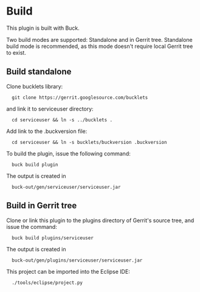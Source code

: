 Build
=====

This plugin is built with Buck.

Two build modes are supported: Standalone and in Gerrit tree. Standalone
build mode is recommended, as this mode doesn't require local Gerrit
tree to exist.

Build standalone
----------------

Clone bucklets library:

```
  git clone https://gerrit.googlesource.com/bucklets

```
and link it to serviceuser directory:

```
  cd serviceuser && ln -s ../bucklets .
```

Add link to the .buckversion file:

```
  cd serviceuser && ln -s bucklets/buckversion .buckversion
```

To build the plugin, issue the following command:


```
  buck build plugin
```

The output is created in

```
  buck-out/gen/serviceuser/serviceuser.jar
```

Build in Gerrit tree
--------------------

Clone or link this plugin to the plugins directory of Gerrit's source
tree, and issue the command:

```
  buck build plugins/serviceuser
```

The output is created in

```
  buck-out/gen/plugins/serviceuser/serviceuser.jar
```

This project can be imported into the Eclipse IDE:

```
  ./tools/eclipse/project.py
```
